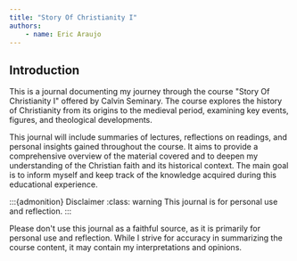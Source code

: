 ```yaml
---
title: "Story Of Christianity I"
authors:
    - name: Eric Araujo
---
```


## Introduction

This is a journal documenting my journey through the course "Story Of Christianity I" offered by Calvin Seminary. The course explores the history of Christianity from its origins to the medieval period, examining key events, figures, and theological developments.

This journal will include summaries of lectures, reflections on readings, and personal insights gained throughout the course. It aims to provide a comprehensive overview of the material covered and to deepen my understanding of the Christian faith and its historical context. The main goal is to inform myself and keep track of the knowledge acquired during this educational experience.

:::{admonition} Disclaimer
:class: warning
This journal is for personal use and reflection. 
:::

Please don't use this journal as a faithful source, as it is primarily for personal use and reflection. While I strive for accuracy in summarizing the course content, it may contain my interpretations and opinions.